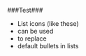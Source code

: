 ###Test###

<ul class="fa-ul">
  <li><i class="fa-li fa fa-check-square"></i>List icons (like these)</li>
  <li><i class="fa-li fa fa-check-square"></i>can be used</li>
  <li><i class="fa-li fa fa-spinner fa-spin"></i>to replace</li>
  <li><i class="fa-li fa fa-square"></i>default bullets in lists</li>
</ul>